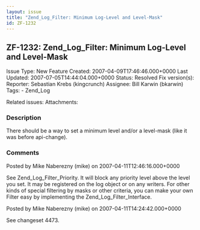```yaml
---
layout: issue
title: "Zend_Log_Filter: Minimum Log-Level and Level-Mask"
id: ZF-1232
---
```


ZF-1232: Zend\_Log\_Filter: Minimum Log-Level and Level-Mask
------------------------------------------------------------

 Issue Type: New Feature Created: 2007-04-09T17:46:46.000+0000 Last Updated: 2007-07-05T14:44:04.000+0000 Status: Resolved Fix version(s): 
 Reporter:  Sebastian Krebs (kingcrunch)  Assignee:  Bill Karwin (bkarwin)  Tags: - Zend\_Log
 
 Related issues: 
 Attachments: 
### Description

There should be a way to set a minimum level and/or a level-mask (like it was before api-change).

 

 

### Comments

Posted by Mike Naberezny (mike) on 2007-04-11T12:46:16.000+0000

See Zend\_Log\_Filter\_Priority. It will block any priority level above the level you set. It may be registered on the log object or on any writers. For other kinds of special filtering by masks or other criteria, you can make your own Filter easy by implementing the Zend\_Log\_Filter\_Interface.

 

 

Posted by Mike Naberezny (mike) on 2007-04-11T14:24:42.000+0000

See changeset 4473.

 

 